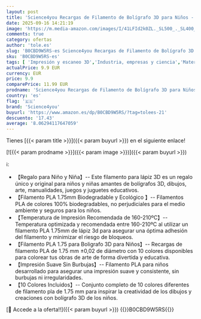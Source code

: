 ```yaml
---
layout: post
title: 'Science4you Recargas de Filamento de Bolígrafo 3D para Niños - 10 Filamentos PLA 1.75mm Coloridos para Lápiz 3D  Más Seguro y Fácil de Usar  50 metros en total  Regalo para Niño y Niña'
date: 2025-09-16 14:21:19
image: 'https://m.media-amazon.com/images/I/41LFId2k0ZL._SL500_._SL400_.jpg'
comments: true
category: ofertas
author: 'tole.es'
slug: 'B0CBD9W5RS-es Science4you Recargas de Filamento de Bolígrafo 3D para...'
sku: 'B0CBD9W5RS-es'
tags: [ 'Impresión y escaneo 3D','Industria, empresas y ciencia','Materiales de impresión 3D de filamento','Materiales de impresora 3D','bolígrafo','lápiz','science4you','🇪🇸', ]
actualPrice: 9.9 EUR
currency: EUR
price: 9.9
comparePrice: 11.99 EUR
prodname: 'Science4you Recargas de Filamento de Bolígrafo 3D para Niños - 10 Filamentos PLA 1.75mm Coloridos para Lápiz 3D  Más Seguro y Fácil de Usar  50 metros en total  Regalo para Niño y Niña'
country: 'es'
flag: '🇪🇸'
brand: 'Science4you'
buyurl: 'https://www.amazon.es/dp/B0CBD9W5RS/?tag=tolees-21'
descuento: '17.43'
average: '8.06294117647059'
---
```


Tienes [{{< param title >}}]({{< param buyurl >}}) en el siguiente enlace!

[![{{< param prodname >}}]({{< param image >}})]({{< param buyurl >}})

ℹ️:

- 【Regalo para Niño y Niña】-- Este filamento para lápiz 3D es un regalo único y original para niños y niñas amantes de bolígrafos 3D, dibujos, arte, manualidades, juegos y juguetes educativos.
- 【Filamento PLA 1.75mm Biodegradable y Ecológico 】-- Filamentos PLA de colores 100% biodegradables, no perjudiciales para el medio ambiente y seguros para los niños.
- 【Temperatura de Impresión Recomendada de 160-210ºC】-- Temperatura optimizada y recomendada entre 160-210ºC al utilizar un filamento PLA 1.75mm de lápiz 3d para asegurar una óptima adhesión del filamento y minimizar el riesgo de bloqueos.
- 【Filamento PLA 1.75 para Boligrafo 3D para Niños】-- Recargas de filamento PLA de 1.75 mm ±0,02 de diámetro con 10 colores disponibles para colorear tus obras de arte de forma divertida y educativa.
- 【Impresión Suave Sin Burbujas】-- Filamento PLA para niños desarrollado para asegurar una impresión suave y consistente, sin burbujas ni irregularidades.
- 【10 Colores Incluidos】-- Conjunto completo de 10 colores diferentes de filamento pla de 1.75 mm para inspirar la creatividad de los dibujos y creaciones con bolígrafo 3D de los niños.

[🛒 Accede a la oferta!!]({{< param buyurl >}})
{{<world>}}B0CBD9W5RS{{</world>}}
